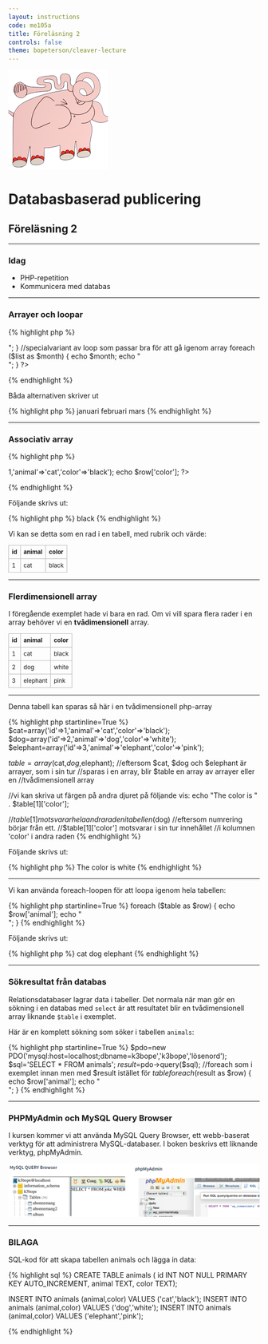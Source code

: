 ```yaml
---
layout: instructions
code: me105a
title: Föreläsning 2
controls: false
theme: bopeterson/cleaver-lecture
---
```



<div>
<img id="myImage" src="im2/elephant.png">
<script>
var left=0, imgObj=null;
function init(){
   imgObj = document.getElementById('myImage');
   imgObj.style.position= 'absolute';
   imgObj.style.top = window.innerHeight+200+'px';
   imgObj.style.left = '-300px';
   moveRight();
   imgObj.addEventListener("click", vanish);
}
function vanish() {
	this.style.visibility='hidden';
}
function moveRight(){
    left = parseInt(imgObj.style.left);
    imgObj.style.left = (left + 2) + 'px';
    setTimeout(function(){moveRight();},10); 
    if (left>window.innerWidth+50) {
        imgObj.style.left = '-300px'; 
    }    
}
window.onload = function() {init();};
init();
</script>
</div>


# Databasbaserad publicering

## Föreläsning 2

---

### Idag

- PHP-repetition
- Kommunicera med databas

---

### Arrayer och loopar

{% highlight php %}
<?php
$list=array('januari','februari','mars');
//standard for-loop för att loopa igenom array
for ($i=0;$i<count($list);$i++) {
    echo $list[$i];
    echo "<br>";
}

//specialvariant av loop som passar bra för att gå igenom array
foreach ($list as $month) {
    echo $month;
    echo "<br>";
}
?>
{% endhighlight %}

Båda alternativen skriver ut

{% highlight php %}
januari
februari
mars
{% endhighlight %}

---

### Associativ array

{% highlight php %}
<?php
//associativ array (varje element får ett namn)
$row=array('id'=>1,'animal'=>'cat','color'=>'black');
echo $row['color'];
?>
{% endhighlight %}

Följande skrivs ut:

{% highlight php %}
black
{% endhighlight %}

Vi kan se detta som en rad i en tabell, med rubrik och värde:

<style>
table {border-collapse: collapse;font-size:smaller}
th, td {border: 1px solid #BBBBBB}
th, td {text-align:left}
th, td {padding: 6px;}
</style>

| id  | animal  | color  |
|---|---|---|
| 1 | cat | black |

---

### Flerdimensionell array

I föregående exemplet hade vi bara en rad. Om vi vill spara flera rader i en array behöver vi en **tvådimensionell** array. 

| id  | animal  | color  |
|---|---|---|
| 1 | cat | black |
| 2 | dog | white |
| 3 | elephant | pink |

---

Denna tabell kan sparas så här i en tvådimensionell php-array

{% highlight php startinline=True %}
$cat=array('id'=>1,'animal'=>'cat','color'=>'black');
$dog=array('id'=>2,'animal'=>'dog','color'=>'white');
$elephant=array('id'=>3,'animal'=>'elephant','color'=>'pink');

$table=array($cat,$dog,$elephant);
//eftersom $cat, $dog och $elephant är arrayer, som i sin tur
//sparas i en array, blir $table en array av arrayer eller en 
//tvådimensionell array

//vi kan skriva ut färgen på andra djuret på följande vis:
echo "The color is " . $table[1]['color'];

//$table[1] motsvarar hela andra raden i tabellen ($dog)
//eftersom numrering börjar från ett.
//$table[1]['color'] motsvarar i sin tur innehållet 
//i kolumnen 'color' i andra raden
{% endhighlight %}

Följande skrivs ut: 

{% highlight php %}
The color is white
{% endhighlight %}

---

Vi kan använda foreach-loopen för att loopa igenom hela tabellen:

{% highlight php startinline=True %}
foreach ($table as $row) {
    echo $row['animal'];
    echo "<br>";
}
{% endhighlight %}

Följande skrivs ut:

{% highlight php %}
cat
dog
elephant
{% endhighlight %}

---

### Sökresultat från databas

Relationsdatabaser lagrar data i tabeller. Det normala när man gör en sökning i en databas med `select` är att resultatet blir en tvådimensionell array liknande `$table` i exemplet. 

Här är en komplett sökning som söker i tabellen `animals`:

{% highlight php startinline=True %}
$pdo=new PDO('mysql:host=localhost;dbname=k3bope','k3bope','lösenord'); 
$sql='SELECT * FROM animals';
$result=$pdo->query($sql);
//foreach som i exemplet innan men med $result istället för $table
foreach ($result as $row) {
    echo $row['animal'];
    echo "<br>";
}
{% endhighlight %}

---

### PHPMyAdmin och MySQL Query Browser

I kursen kommer vi att använda MySQL Query Browser, ett webb-baserat verktyg för att administrera MySQL-databaser. I boken beskrivs ett liknande verktyg, phpMyAdmin. 


![](im2/mysqlquery_myadmin.png)


---

### BILAGA

SQL-kod för att skapa tabellen animals och lägga in data:

{% highlight sql %}
CREATE TABLE animals (
id INT NOT NULL PRIMARY KEY AUTO_INCREMENT,
animal TEXT,
color TEXT);

INSERT INTO animals (animal,color) VALUES ('cat','black');
INSERT INTO animals (animal,color) VALUES ('dog','white');
INSERT INTO animals (animal,color) VALUES ('elephant','pink');

{% endhighlight %}


